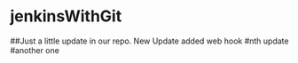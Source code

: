 # jenkinsWithGit
##Just a little update in our repo.
New Update
added web hook
#nth update
#another one
